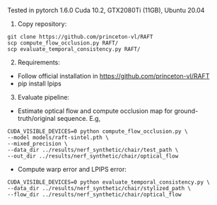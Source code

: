 Tested in pytorch 1.6.0 Cuda 10.2, GTX2080Ti (11GB), Ubuntu 20.04
1. Copy repository:
```
git clone https://github.com/princeton-vl/RAFT
scp compute_flow_occlusion.py RAFT/
scp evaluate_temporal_consistency.py RAFT/
```
2. Requirements:
- Follow official installation in https://github.com/princeton-vl/RAFT
- pip install lpips

3. Evaluate pipeline:
- Estimate optical flow and compute occlusion map for ground-truth/original sequence. E.g,
```
CUDA_VISIBLE_DEVICES=0 python compute_flow_occlusion.py \
--model models/raft-sintel.pth \
--mixed_precision \
--data_dir ../results/nerf_synthetic/chair/test_path \
--out_dir ../results/nerf_synthetic/chair/optical_flow 
```
- Compute warp error and LPIPS error:
```
CUDA_VISIBLE_DEVICES=0 python evaluate_temporal_consistency.py \
--data_dir ../results/nerf_synthetic/chair/stylized_path \
--flow_dir ../results/nerf_synthetic/chair/optical_flow 
```
